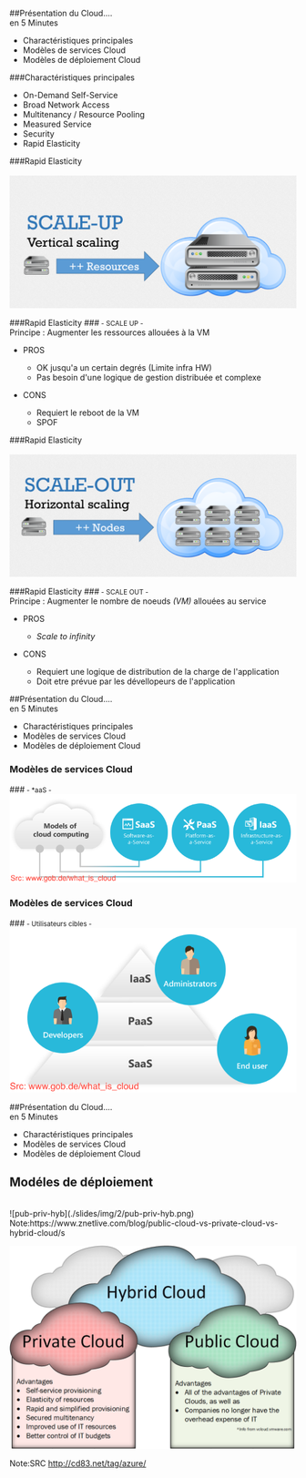##Présentation du Cloud.... </br> en 5 Minutes

- Charactéristiques principales <!-- .element: class="fragment highlight-green"  --> 
- Modèles de services Cloud
- Modèles de déploiement Cloud


###Charactéristiques principales

- On-Demand Self-Service <!-- .element: class="fragment" data-fragment-index="1" -->
- Broad Network Access <!-- .element: class="fragment" data-fragment-index="2" -->
- Multitenancy / Resource Pooling <!-- .element: class="fragment" data-fragment-index="3" -->
- Measured Service <!-- .element: class="fragment" data-fragment-index="4" --> 
- Security <!-- .element: class="fragment" data-fragment-index="5" --> 
- Rapid Elasticity <!-- .element: class="fragment " data-fragment-index="6" style="color:orange"--> 


###Rapid Elasticity </br> </br> 
![scale-up](./slides/img/2/scale-up.png)


###Rapid Elasticity 
###<small> - SCALE UP - </small> <!-- .element:  style="color:orange"--> 
</br> 
Principe : Augmenter les ressources allouées à la VM
- PROS <!-- .element:  style="color:lightgreen"--> 
  -  OK jusqu'a un certain degrés (Limite infra HW)
  -  Pas besoin d'une logique de gestion distribuée et complexe
  
- CONS <!-- .element:  style="color:HotPink  "--> 
  - Requiert le reboot de la VM
  - SPOF


###Rapid Elasticity</br> </br> 
![scale-out](./slides/img/2/scale-out.png)


###Rapid Elasticity 
###<small> - SCALE OUT - </small> <!-- .element:  style="color:orange"--> 
</br> 
Principe : Augmenter le nombre de noeuds *(VM)* allouées au service
- PROS <!-- .element:  style="color:lightgreen"--> 
  -  *Scale to infinity*
  
- CONS <!-- .element:  style="color:HotPink  "--> 
  - Requiert une logique de distribution de la charge de l'application
  - Doit etre prévue par les dévellopeurs de l'application


##Présentation du Cloud.... </br> en 5 Minutes

- Charactéristiques principales  
- Modèles de services Cloud <!-- .element: class="fragment highlight-green"  -->
- Modèles de déploiement Cloud  


### Modèles de services Cloud
###<small> - *aaS - </small> <!-- .element:  style="color:orange"--> 
![what-is-saas-paas-iaas](./slides/img/2/what-is-saas-paas-iaasL.png)


### Modèles de services Cloud
###<small> - Utilisateurs cibles - </small> <!-- .element:  style="color:orange"--> 
![cloud-pyramid](./slides/img/2/cloud-pyramidL.png)


##Présentation du Cloud.... </br> en 5 Minutes

- Charactéristiques principales  
- Modèles de services Cloud
- Modèles de déploiement Cloud <!-- .element: class="fragment highlight-green"  -->


## Modéles de déploiement 
</br>
![pub-priv-hyb](./slides/img/2/pub-priv-hyb.png)
Note:https://www.znetlive.com/blog/public-cloud-vs-private-cloud-vs-hybrid-cloud/s


![publicvprivatecloud](./slides/img/2/publicvprivatecloud.png)

Note:SRC http://cd83.net/tag/azure/
